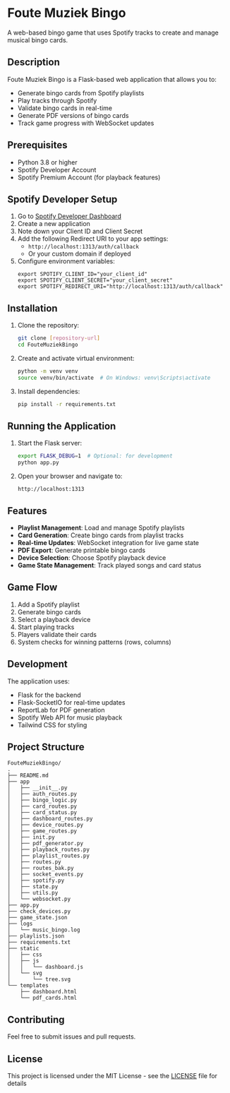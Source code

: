 # Foute Muziek Bingo

A web-based bingo game that uses Spotify tracks to create and manage musical bingo cards.

## Description
Foute Muziek Bingo is a Flask-based web application that allows you to:
- Generate bingo cards from Spotify playlists
- Play tracks through Spotify
- Validate bingo cards in real-time
- Generate PDF versions of bingo cards
- Track game progress with WebSocket updates

## Prerequisites
- Python 3.8 or higher
- Spotify Developer Account
- Spotify Premium Account (for playback features)

## Spotify Developer Setup
1. Go to [Spotify Developer Dashboard](https://developer.spotify.com/dashboard)
2. Create a new application
3. Note down your Client ID and Client Secret
4. Add the following Redirect URI to your app settings:
   - `http://localhost:1313/auth/callback`
   - Or your custom domain if deployed
5. Configure environment variables:
   ```
   export SPOTIFY_CLIENT_ID="your_client_id"
   export SPOTIFY_CLIENT_SECRET="your_client_secret"
   export SPOTIFY_REDIRECT_URI="http://localhost:1313/auth/callback"
   ```

## Installation
1. Clone the repository:
   ```bash
   git clone [repository-url]
   cd FouteMuziekBingo
   ```

2. Create and activate virtual environment:
   ```bash
   python -m venv venv
   source venv/bin/activate  # On Windows: venv\Scripts\activate
   ```

3. Install dependencies:
   ```bash
   pip install -r requirements.txt
   ```

## Running the Application
1. Start the Flask server:
   ```bash
   export FLASK_DEBUG=1  # Optional: for development
   python app.py
   ```

2. Open your browser and navigate to:
   ```
   http://localhost:1313
   ```

## Features
- **Playlist Management**: Load and manage Spotify playlists
- **Card Generation**: Create bingo cards from playlist tracks
- **Real-time Updates**: WebSocket integration for live game state
- **PDF Export**: Generate printable bingo cards
- **Device Selection**: Choose Spotify playback device
- **Game State Management**: Track played songs and card status

## Game Flow
1. Add a Spotify playlist
2. Generate bingo cards
3. Select a playback device
4. Start playing tracks
5. Players validate their cards
6. System checks for winning patterns (rows, columns)

## Development
The application uses:
- Flask for the backend
- Flask-SocketIO for real-time updates
- ReportLab for PDF generation
- Spotify Web API for music playback
- Tailwind CSS for styling

## Project Structure
```
FouteMuziekBingo/
.
├── README.md
├── app
│   ├── __init__.py
│   ├── auth_routes.py
│   ├── bingo_logic.py
│   ├── card_routes.py
│   ├── card_status.py
│   ├── dashboard_routes.py
│   ├── device_routes.py
│   ├── game_routes.py
│   ├── init.py
│   ├── pdf_generator.py
│   ├── playback_routes.py
│   ├── playlist_routes.py
│   ├── routes.py
│   ├── routes_bak.py
│   ├── socket_events.py
│   ├── spotify.py
│   ├── state.py
│   ├── utils.py
│   └── websocket.py
├── app.py
├── check_devices.py
├── game_state.json
├── logs
│   └── music_bingo.log
├── playlists.json
├── requirements.txt
├── static
│   ├── css
│   ├── js
│   │   └── dashboard.js
│   └── svg
│       └── tree.svg
└── templates
    ├── dashboard.html
    └── pdf_cards.html
```

## Contributing
Feel free to submit issues and pull requests.

## License
This project is licensed under the MIT License - see the [LICENSE](LICENSE) file for details
```